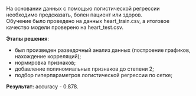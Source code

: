 На основании данных с помощью логистической регрессии необходимо предсказать, болен пациент или здоров.  
Обучение было проведено на данных heart_train.csv, а итоговое качество модели проверено на heart_test.csv.  

**Этапы решения**: 
* был произведен разведочный анализ данных (построение графиков, нахождение корреляций);
* нормировка признаков;
* добавление полиномиальных признаков до степени 2;
* подбор гиперпараметров логистической регрессии по сетке;

**Результат:** accuracy - 0.878.
